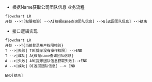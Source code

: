 - 根据Name获取公司团队信息 业务流程
```mermaid
flowchart LR
开始 -->T[权限校验] -->A[根据name查询团队信息] -->B[返回团队信息] -->结束
```

- 接口逻辑实现
```mermaid
flowchart LR
开始 -->T{当前登录用户权限校验}
T -->|失败| T0[提示没有操作权限] -->END
T -->|成功| A{根据name查询团队信息}
A -->|失败| A0[提示团队信息获取失败]-->END
A -->|成功| D[返回团队信息] --> END

END[结束]
```
